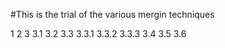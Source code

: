 #This is the trial of the various mergin techniques

1
2
3
3.1
3.2
3.3
3.3.1
3.3.2
3.3.3
3.4
3.5
3.6

